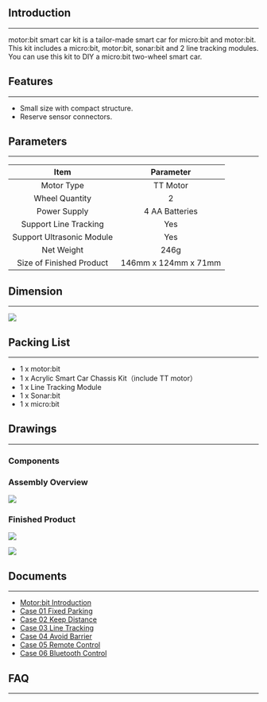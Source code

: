 ## Introduction    
---
motor:bit smart car kit is a tailor-made smart car for micro:bit and motor:bit. This kit includes a micro:bit, motor:bit, sonar:bit and 2 line tracking modules. You can use this kit to DIY a micro:bit two-wheel smart car.


## Features  
---
- Small size with compact structure.  
- Reserve sensor connectors.  


## Parameters
---
Item |Parameter
:-:|:-:
Motor Type|TT Motor
Wheel Quantity|2 
Power Supply|4 AA Batteries
Support Line Tracking|Yes
Support Ultrasonic Module|Yes
Net Weight|246g
Size of Finished Product|146mm x 124mm x 71mm


## Dimension  
---
![](https://i.imgur.com/vehvUKJ.jpg)


## Packing List  
---
- 1 x motor:bit  
- 1 x Acrylic Smart Car Chassis Kit（include TT motor）  
- 1 x Line Tracking Module  
- 1 x Sonar:bit  
- 1 x micro:bit  


## Drawings  
---
### Components  

### Assembly Overview  
![](https://i.imgur.com/yeShOQZ.jpg)

### Finished Product  
![](https://i.imgur.com/jfltEih.jpg)

![](https://i.imgur.com/AuBmsFz.jpg)


## Documents  
---
- [Motor:bit Introduction](/motor_bit.md/) 
- [Case 01 Fixed Parking](/motor_bit_smart_car_case_01.md/) 
- [Case 02 Keep Distance](/motor_bit_smart_car_case_02.md/) 
- [Case 03 Line Tracking](/motor_bit_smart_car_case_03.md/) 
- [Case 04 Avoid Barrier](/motor_bit_smart_car_case_04.md/) 
- [Case 05 Remote Control](/motor_bit_smart_car_case_05.md/) 
- [Case 06 Bluetooth Control](/motor_bit_smart_car_case_06.md/) 


## FAQ  
---
